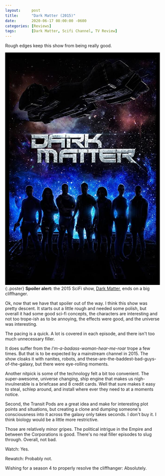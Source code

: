 ```yaml
---
layout:     post
title:      "Dark Matter (2015)"
date:       2020-06-17 08:00:00 -0600
categories: [Reviews]
tags:       [Dark Matter, Scifi Channel, TV Review]
---
```


Rough edges keep this show from being really good.

![Dark Matter poster](/assets/2020/06/dark-matter-poster.jpg){:.poster} **Spoiler alert:** the 2015 SciFi show, [Dark Matter](https://www.imdb.com/title/tt4159076/), ends on a big cliffhanger.

Ok, now that we have that spoiler out of the way. I think this show was pretty descent. It starts out a little rough and needed some polish, but overall it had some good sci-fi concepts, the characters are interesting and not too trope-ish as to be annoying, the effects were good, and the universe was interesting.

The pacing is a quick. A lot is covered in each episode, and there isn't too much unnecessary filler.

It does suffer from the *I'm-a-badass-woman-hear-me-roar* trope a few times. But that is to be expected by a mainstream channel in 2015. The show cloaks it with nanites, robots, and these-are-the-baddest-bad-guys-of-the-galaxy, but there were eye-rolling moments.

Another nitpick is some of the technology felt a bit too convenient. The super-awesome, universe changing, ship engine that makes us nigh-invulnerable is a briefcase and 8 credit cards. Well that sure makes it easy to steal, schlep around, and install where ever they need to at a moments notice.

Second, the Transit Pods are a great idea and make for interesting plot points and situations, but creating a clone and dumping someone's consciousness into it across the galaxy only takes seconds. I don't buy it. I think biology would be a little more restrictive.

Those are relatively minor gripes. The political intrigue in the Empire and between the Corporations is good. There's no real filler episodes to slug through. Overall, not bad.

Watch: Yes.

Rewatch: Probably not.

Wishing for a season 4 to properly resolve the cliffhanger: Absolutely.
